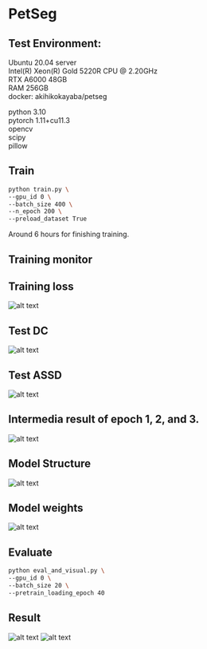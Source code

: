 # PetSeg


## Test Environment:  
Ubuntu 20.04 server  
Intel(R) Xeon(R) Gold 5220R CPU @ 2.20GHz  
RTX A6000 48GB  
RAM 256GB  
docker: akihikokayaba/petseg

python 3.10  
pytorch 1.11+cu11.3  
opencv  
scipy  
pillow 

## Train
````bash
python train.py \
--gpu_id 0 \
--batch_size 400 \
--n_epoch 200 \
--preload_dataset True
````
Around 6 hours for finishing training.
## Training monitor
## Training loss
![alt text](figs/Train_Loss.png)
## Test DC
![alt text](figs/Test_DC.png)
## Test ASSD
![alt text](figs/Test_ASSD.png)
## Intermedia result of epoch 1, 2, and 3.
![alt text](figs/intermedia_result.png)
## Model Structure
![alt text](figs/structure.png)
## Model weights
![alt text](figs/weights.png)

## Evaluate
````bash
python eval_and_visual.py \
--gpu_id 0 \
--batch_size 20 \
--pretrain_loading_epoch 40
````

## Result
![alt text](figs/boxplot.png)
![alt text](figs/samples.png)